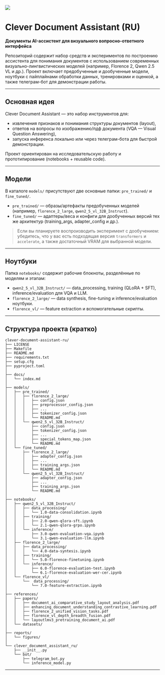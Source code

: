 <a target="_blank" href="https://cookiecutter-data-science.drivendata.org/">
    <img src="https://img.shields.io/badge/CCDS-Project%20template-328F97?logo=cookiecutter" />
</a>

# Clever Document Assistant (RU)

**Документы AI-ассистент для визуального вопросно-ответного интерфейса**

Репозиторий содержит набор средств и экспериментов по построению ассистента для понимания документов с использованием современных визуально-лингвистических моделей (например, Florence 2, Qwen 2.5 VL и др.). Проект включает предобученные и дообученные модели, ноутбуки с пайплайнами обработки данных, тренировками и оценкой, а также телеграм-бот для демонстрации работы.

---

## Основная идея

Clever Document Assistant — это набор инструментов для:

* извлечения признаков и понимания структуры документов (layout),
* ответов на вопросы по изображению/пдф документа (VQA — Visual Question Answering),
* запуска инференса локально или через телеграм-бота для быстрой демонстрации.

Проект ориентирован на исследовательскую работу и прототипирование (notebooks + reusable code).

---

## Модели

В каталоге `models/` присутствуют две основные папки: `pre_trained/` и `fine_tuned/`.

* `pre_trained/` — образы/артефакты предобученных моделей (например, `florence_2_large`, `qwen2_5_vl_32B_Instruct`).
* `fine_tuned/` — адаптеры/веса и конфиги для дообученных версий тех же архитектур (training_args, adapter_config и др.).

> Если вы планируете воспроизводить эксперимент с дообучением: убедитесь, что у вас есть подходящая версия `transformers` и `accelerate`, а также достаточный VRAM для выбранной модели.

---

## Ноутбуки

Папка `notebooks/` содержит рабочие блокноты, разделённые по моделям и этапам:

* `qwen2_5_vl_32B_Instruct/` — data_processing, training (QLoRA + SFT), inference/evaluation для VQA и LLM.
* `florence_2_large/` — data synthesis, fine-tuning и inference/evaluation ноутбуки.
* `florence_vl/` — feature extraction и вспомогательные скрипты.
---

## Структура проекта (кратко)

```
clever-document-assistant-ru/
├── LICENSE
├── Makefile
├── README.md
├── requirements.txt
├── setup.cfg
├── pyproject.toml
│
├── docs/
│   └── index.md
│
├── models/
│   ├── pre_trained/
│   │   ├── florence_2_large/
│   │   │   ├── config.json
│   │   │   ├── preprocessor_config.json
│   │   │   ├── ...
│   │   │   ├── tokenizer_config.json
│   │   │   └── README.md
│   │   └── qwen2_5_vl_32B_Instruct/
│   │       ├── config.json
│   │       ├── tokenizer_config.json
│   │       ├── ...
│   │       ├── special_tokens_map.json
│   │       └── README.md
│   └── fine_tuned/
│       ├── florence_2_large/
│       │   ├── adapter_config.json
│       │   ├── ...
│       │   ├── training_args.json
│       │   └── README.md
│       └── qwen2_5_vl_32B_Instruct/
│           ├── adapter_config.json
│           ├── ...
│           ├── training_args.json
│           └── README.md
│
├── notebooks/
│   ├── qwen2_5_vl_32B_Instruct/
│   │   ├── data_processing/
│   │   │   └── 1.0-data-consolidation.ipynb
│   │   ├── training/
│   │   │   ├── 2.0-qwen-qlora-sft.ipynb
│   │   │   └── 2.1-qwen-qlora-grpo.ipynb
│   │   └── inference/
│   │       ├── 3.0-qwen-evaluation-vqa.ipynb
│   │       └── 3.1-qwen-evaluation-llm.ipynb
│   ├── florence_2_large/
│   │   ├── data_processing/
│   │   │   └── 4.0-data-syntesis.ipynb
│   │   ├── training/
│   │   │   └── 5.0-florence-finetuning.ipynb
│   │   └── inference/
│   │       ├── 6.0-florence-evaluation-test.ipynb
│   │       └── 6.1-florence-evaluation-wer-cer.ipynb
│   └── florence_vl/
│       └──  data_processing/
│           └── 7.0-feature-extraction.ipynb
│
├── references/
│   ├── papers/
│   │   ├── document_ai_comparative_study_layout_analysis.pdf
│   │   ├── enhancing_document_understanding_contrastive_learning.pdf
│   │   ├── florence_2_unified_vision_tasks.pdf
│   │   ├── florence_vl_depth_breadth_fusion.pdf
│   │   └── layoutlmv3_pretraining_document_ai.pdf
│   └── datasets/
│
├── reports/
│   └── figures/
│
└── clever_document_assistant_ru/
    ├── __init__.py
    └── bot/
        ├── telegram_bot.py
        └── inference_model.py
```

--------

